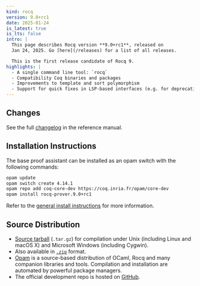 ```yaml
---
kind: rocq
version: 9.0+rc1
date: 2025-01-24
is_latest: true
is_lts: false
intro: |
  This page describes Rocq version **9.0+rc1**, released on
  Jan 24, 2025. Go [here](/releases) for a list of all releases.

  This is the first release candidate of Rocq 9.
highlights: |
  - A single command line tool: `rocq`
  - Compatibility Coq binaries and packages
  - Improvements to template and sort polymorphism
  - Support for quick fixes in LSP-based interfaces (e.g. for deprecations)
---
```


## Changes 

See the full [changelog](https://coq.inria.fr/doc/V9.0+rc1/refman/changes.html#changes-in-9-0-0) in the reference manual.

## Installation Instructions

The base proof assistant can be installed as an opam switch with the following commands:
```bash
opam update
opam switch create 4.14.1
opam repo add coq-core-dev https://coq.inria.fr/opam/core-dev
opam install rocq-prover.9.0+rc1
```

Refer to the [general install instructions](/docs/installing-rocq) for more information.

Source Distribution
-------------------

- [Source
  tarball](https://github.com/coq/coq/archive/refs/tags/V9.0+rc1.tar.gz)
  (`.tar.gz`) for compilation under Unix (including Linux and macOS X)
  and Microsoft Windows (including Cygwin).
- Also available in
  [`.zip`](https://github.com/coq/coq/archive/refs/tags/V9.0+rc1.zip)
  format.
- [Opam](https://opam.ocaml.org/) is a source-based distribution of
  OCaml, Rocq and many companion libraries and tools. Compilation and
  installation are automated by powerful package managers.
- The official development repo is hosted on
  [GitHub](https://github.com/coq/coq).

